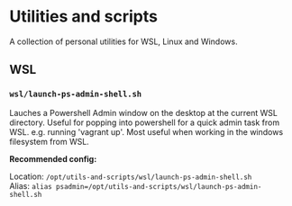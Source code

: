# Utilities and scripts

A collection of personal utilities for WSL, Linux and Windows.

## WSL

### `wsl/launch-ps-admin-shell.sh`

Lauches a Powershell Admin window on the desktop at the current WSL directory. Useful for popping into powershell for a quick admin task from WSL. e.g. running 'vagrant up'. Most useful when working in the windows filesystem from WSL.

**Recommended config:**

Location: `/opt/utils-and-scripts/wsl/launch-ps-admin-shell.sh`  
Alias: `alias psadmin=/opt/utils-and-scripts/wsl/launch-ps-admin-shell.sh`  
